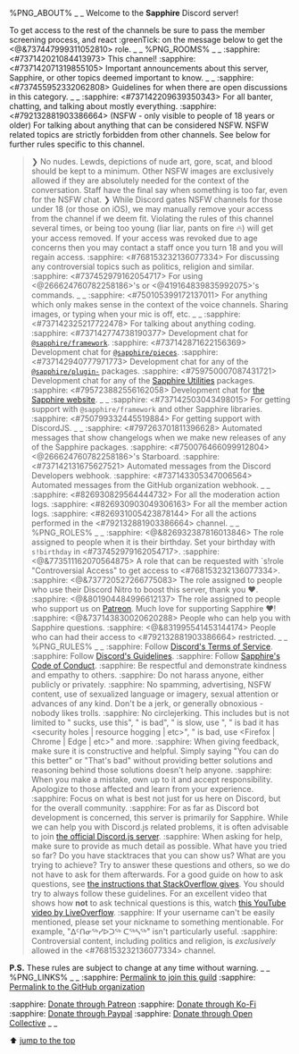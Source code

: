 %PNG_ABOUT%
_ _
Welcome to the **Sapphire** Discord server!

To get access to the rest of the channels be sure to pass the member screening process, and react :greenTick: on the message below to get the <@​&737447999311052810> role.
_ _
%PNG_ROOMS%
_ _
:sapphire: <#737142021084413973> This channel!
:sapphire: <#737142071319855105> Important announcements about this server, Sapphire, or other topics deemed important to know.
_ _
:sapphire: <#737455952332062808> Guidelines for when there are open discussions in this category.
_ _
:sapphire: <#737142209639350343> For all banter, chatting, and talking about mostly everything.
:sapphire: <#792132881903386664> (NSFW - only visible to people of 18 years or older) For talking about anything that can be considered NSFW. NSFW related topics are strictly forbidden from other channels. See below for further rules specific to this channel.
> ❯ No nudes. Lewds, depictions of nude art, gore, scat, and blood should be kept to a minimum. Other NSFW images are exclusively allowed if they are absolutely needed for the context of the conversation. Staff have the final say when something is too far, even for the NSFW chat.
> ❯ While Discord gates NSFW channels for those under 18 (or those on iOS), we may manually remove your access from the channel if we deem fit. Violating the rules of this channel several times, or being too young (liar liar, pants on fire :fire:) will get your access removed. If your access was revoked due to age concerns then you may contact a staff once you turn 18 and you will regain access.
:sapphire: <#768153232136077334> For discussing any controversial topics such as politics, religion and similar.
:sapphire: <#737452979162054717> For using <@266624760782258186>'s or <@419164839835992075>'s commands.
_ _
:sapphire: <#750105399172137011> For anything which only makes sense in the context of the voice channels. Sharing images, or typing when your mic is off, etc.
_ _
:sapphire: <#737142325217722478> For talking about anything coding.
:sapphire: <#737142774738190377> Development chat for [`@sapphire/framework`](https://github.com/sapphire-community/framework).
:sapphire: <#737142871622156369> Development chat for [`@sapphire/pieces`](https://github.com/sapphire-community/pieces).
:sapphire: <#737142940777971773> Development chat for any of the [`@sapphire/plugin-`](https://github.com/sapphire-community/plugins) packages.
:sapphire: <#759750007087431721> Development chat for any of the [Sapphire Utilities](https://github.com/sapphire-community/utilities) packages.
:sapphire: <#795723882556162058> Development chat for [the Sapphire website](https://sapphirejs.com).
_ _
:sapphire: <#737142503043498015> For getting support with `@sapphire/framework` and other Sapphire libraries.
:sapphire: <#750799332445519884> For getting support with DiscordJS.
_ _
:sapphire: <#797263701811396628> Automated messages that show changelogs when we make new releases of any of the Sapphire packages.
:sapphire: <#750076466099912804> <@266624760782258186>'s Starboard.
:sapphire: <#737142131675627521> Automated messages from the Discord Developers webhook.
:sapphire: <#737143305347006564> Automated messages from the GitHub organization webhook.
_ _
:sapphire: <#826930829564444732> For all the moderation action logs.
:sapphire: <#826930903049306163> For all the member action logs.
:sapphire: <#826931005423878144> For all the actions performed in the <#792132881903386664> channel.
_ _
%PNG_ROLES%
_ _
:sapphire: <@&826932387816013846> The role assigned to people when it is their birthday. Set your birthday with `s!birthday` in <#737452979162054717>.
:sapphire: <@&773511162070564875> A role that can be requested with `s!role "Controversial Access" to get access to <#768153232136077334>.
:sapphire: <@&737720527266775083> The role assigned to people who use their Discord Nitro to boost this server, thank you :heart:.
:sapphire: <@&801904484996612137> The role assigned to people who support us on [Patreon](https://sapphirejs.com/patreon). Much love for supporting Sapphire :heart:!
:sapphire: <@&737143830020620288> People who can help you with Sapphire questions.
:sapphire: <@&831995541453144174> People who can had their access to <#792132881903386664> restricted.
_ _
%PNG_RULES%
_ _
:sapphire: Follow [Discord's Terms of Service](https://discord.com/terms).
:sapphire: Follow [Discord's Guidelines](https://discord.com/guidelines).
:sapphire: Follow [Sapphire's Code of Conduct](https://github.com/sapphire-community/readme/blob/main/CODE_OF_CONDUCT.md).
:sapphire: Be respectful and demonstrate kindness and empathy to others.
:sapphire: Do not harass anyone, either publicly or privately.
:sapphire: No spamming, advertising, NSFW content, use of sexualized language or imagery, sexual attention or advances of any kind. Don't be a jerk, or generally obnoxious - nobody likes trolls.
:sapphire: No circlejerking. This includes but is not limited to "<Programming thing> sucks, use this", "<Operating system> is bad", "<Your code> is slow, use <other programming language>", "<Programming language> is bad it has <security holes | resource hogging | etc>", "<Web browser> is bad, use <Firefox | Chrome | Edge | etc>" and more.
:sapphire: When giving feedback, make sure it is constructive and helpful. Simply saying "You can do this better" or "That's bad" without providing better solutions and reasoning behind those solutions doesn't help anyone.
:sapphire: When you make a mistake, own up to it and accept responsibility. Apologize to those affected and learn from your experience.
:sapphire: Focus on what is best not just for us here on Discord, but for the overall community.
:sapphire: For as far as Discord bot development is concerned, this server is primarily for Sapphire. While we can help you with Discord.js related problems, it is often advisable to join [the official Discord.js server](https://discord.gg/djs).
:sapphire: When asking for help, make sure to provide as much detail as possible. What have you tried so far? Do you have stacktraces that you can show us? What are you trying to achieve? Try to answer these questions and others, so we do not have to ask for them afterwards.
> For a good guide on how to ask questions, see [the instructions that StackOverflow gives](https://stackoverflow.com/help/how-to-ask). You should try to always follow these guidelines.
> For an excellent video that shows how **not** to ask technical questions is this, watch [this YouTube video by LiveOverflow](https://youtu.be/53zkBvL4ZB4).
:sapphire: If your username can't be easily mentioned, please set your nickname to something mentionable. For example, "ᐃᑦᑎᓂᖅᓯᐅᑐᖅ ᑕᖅᓴᖅ" isn't particularly useful.
:sapphire: Controversial content, including politics and religion, is _exclusively_ allowed in the <#768153232136077334> channel.

**P.S.** These rules are subject to change at any time without warning.
_ _
%PNG_LINKS%
_ _
:sapphire: [Permalink to join this guild](https://sapphirejs.com/discord)
:sapphire: [Permalink to the GitHub organization](https://sapphirejs.com/ghorg)

:sapphire: [Donate through Patreon](https://sapphirejs.com/patreon)
:sapphire: [Donate through Ko-Fi](https://sapphirejs.com/kofi)
:sapphire: [Donate through Paypal](https://sapphirejs.com/paypal)
:sapphire: [Donate through Open Collective](https://sapphirejs.com/opencollective)
_ _

⬆ [jump to the top](%JUMP_TO_TOP%)
